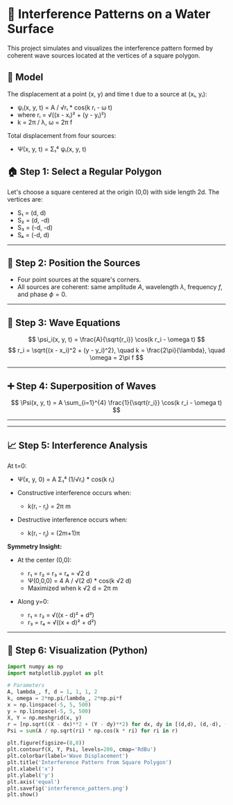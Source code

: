 # 🌊 Interference Patterns on a Water Surface

This project simulates and visualizes the interference pattern formed by coherent wave sources located at the vertices of a square polygon.
## 🧮 Model

The displacement at a point (x, y) and time t due to a source at (xᵢ, yᵢ):
- ψᵢ(x, y, t) = A / √rᵢ * cos(k rᵢ - ω t)
- where rᵢ = √((x - xᵢ)² + (y - yᵢ)²)
- k = 2π / λ, ω = 2π f

Total displacement from four sources:
- Ψ(x, y, t) = Σ₁⁴ ψᵢ(x, y, t)


## 🏠 Step 1: Select a Regular Polygon

Let's choose a square centered at the origin (0,0) with side length 2d. The vertices are:
- S₁ = (d, d)
- S₂ = (d, -d)
- S₃ = (-d, -d)
- S₄ = (-d, d)

---

## 🌊 Step 2: Position the Sources

- Four point sources at the square's corners.
- All sources are coherent: same amplitude $A$, wavelength $\lambda$, frequency $f$, and phase $\phi=0$.

---

## 🔬 Step 3: Wave Equations

$$
\psi_i(x, y, t) = \frac{A}{\sqrt{r_i}} \cos(k r_i - \omega t)
$$
$$
r_i = \sqrt{(x - x_i)^2 + (y - y_i)^2}, \quad k = \frac{2\pi}{\lambda}, \quad \omega = 2\pi f
$$

---

## ➕ Step 4: Superposition of Waves

$$
\Psi(x, y, t) = A \sum_{i=1}^{4} \frac{1}{\sqrt{r_i}} \cos(k r_i - \omega t)
$$

---
---

## 📈 Step 5: Interference Analysis

At t=0:
- Ψ(x, y, 0) = A Σ₁⁴ (1/√rᵢ) * cos(k rᵢ)

- Constructive interference occurs when:
  - k(rᵢ - rⱼ) = 2π m
- Destructive interference occurs when:
  - k(rᵢ - rⱼ) = (2m+1)π

**Symmetry Insight:**
- At the center (0,0):
  - r₁ = r₂ = r₃ = r₄ = √2 d
  - Ψ(0,0,0) = 4 A / √(2 d) * cos(k √2 d)
  - Maximized when k √2 d = 2π m

- Along y=0:
  - r₁ = r₂ = √((x - d)² + d²)
  - r₃ = r₄ = √((x + d)² + d²)

---

## 🎨 Step 6: Visualization (Python)
```python
import numpy as np
import matplotlib.pyplot as plt

# Parameters
A, lambda_, f, d = 1, 1, 1, 2
k, omega = 2*np.pi/lambda_, 2*np.pi*f
x = np.linspace(-5, 5, 500)
y = np.linspace(-5, 5, 500)
X, Y = np.meshgrid(x, y)
r = [np.sqrt((X - dx)**2 + (Y - dy)**2) for dx, dy in [(d,d), (d,-d), (-d,-d), (-d,d)]]
Psi = sum(A / np.sqrt(ri) * np.cos(k * ri) for ri in r)

plt.figure(figsize=(8,8))
plt.contourf(X, Y, Psi, levels=200, cmap='RdBu')
plt.colorbar(label='Wave Displacement')
plt.title('Interference Pattern from Square Polygon')
plt.xlabel('x')
plt.ylabel('y')
plt.axis('equal')
plt.savefig('interference_pattern.png')
plt.show()